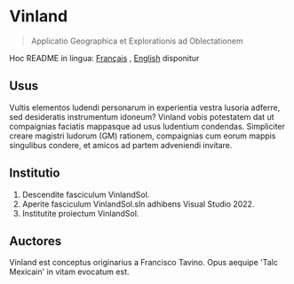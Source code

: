 # Vinland
> Applicatio Geographica et Explorationis ad Oblectationem

Hoc README in lingua: [Français](README.md) , [English](README-EN.md) disponitur

## Usus

Vultis elementos ludendi personarum in experientia vestra lusoria adferre, sed desideratis instrumentum idoneum? Vinland vobis potestatem dat ut compaignias faciatis mappasque ad usus ludentium condendas. Simpliciter creare magistri ludorum (GM) rationem, compaignias cum eorum mappis singulibus condere, et amicos ad partem adveniendi invitare.

## Institutio

1. Descendite fasciculum VinlandSol.
2. Aperite fasciculum VinlandSol.sln adhibens Visual Studio 2022.
3. Institutite proiectum VinlandSol.

## Auctores

Vinland est conceptus originarius a Francisco Tavino.
Opus aequipe 'Talc Mexicain' in vitam evocatum est.
